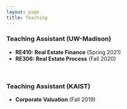 ```yaml
---
layout: page
title: Teaching
---
```




### Teaching Assistant (UW-Madison)
- **RE410: Real Estate Finance** (Spring 2021)
- **RE306: Real Estate Process** (Fall 2020)
<br/>

### Teaching Assistant (KAIST)
- **Corporate Valuation** (Fall 2019)
